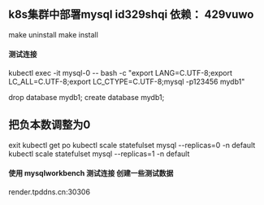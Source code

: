 

## k8s集群中部署mysql  **id329shqi**  依赖： 429vuwo


make uninstall
make install


#### 测试连接
kubectl exec -it mysql-0 -- bash -c "export LANG=C.UTF-8;export LC_ALL=C.UTF-8;export LC_CTYPE=C.UTF-8;mysql -p123456 mydb1"

drop database mydb1;
create database mydb1;

## 把负本数调整为0
exit
kubectl get po
kubectl scale statefulset mysql --replicas=0 -n default
kubectl scale statefulset mysql --replicas=1 -n default




#### 使用 mysqlworkbench 测试连接 创建一些测试数据
render.tpddns.cn:30306
```sql


```
